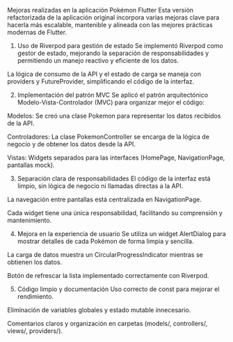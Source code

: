 Mejoras realizadas en la aplicación Pokémon Flutter
Esta versión refactorizada de la aplicación original incorpora varias mejoras clave para hacerla más escalable, mantenible y alineada con las mejores prácticas modernas de Flutter.

1. Uso de Riverpod para gestión de estado
Se implementó Riverpod como gestor de estado, mejorando la separación de responsabilidades y permitiendo un manejo reactivo y eficiente de los datos.

La lógica de consumo de la API y el estado de carga se maneja con providers y FutureProvider, simplificando el código de la interfaz.

2. Implementación del patrón MVC
Se aplicó el patrón arquitectónico Modelo-Vista-Controlador (MVC) para organizar mejor el código:

Modelos: Se creó una clase Pokemon para representar los datos recibidos de la API.

Controladores: La clase PokemonController se encarga de la lógica de negocio y de obtener los datos desde la API.

Vistas: Widgets separados para las interfaces (HomePage, NavigationPage, pantallas mock).

3. Separación clara de responsabilidades
El código de la interfaz está limpio, sin lógica de negocio ni llamadas directas a la API.

La navegación entre pantallas está centralizada en NavigationPage.

Cada widget tiene una única responsabilidad, facilitando su comprensión y mantenimiento.

4. Mejora en la experiencia de usuario
Se utiliza un widget AlertDialog para mostrar detalles de cada Pokémon de forma limpia y sencilla.

La carga de datos muestra un CircularProgressIndicator mientras se obtienen los datos.

Botón de refrescar la lista implementado correctamente con Riverpod.

5. Código limpio y documentación
Uso correcto de const para mejorar el rendimiento.

Eliminación de variables globales y estado mutable innecesario.

Comentarios claros y organización en carpetas (models/, controllers/, views/, providers/).